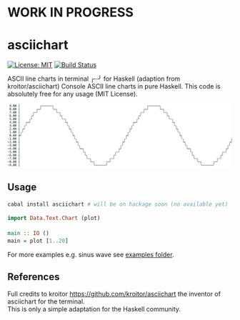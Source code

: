 # WORK IN PROGRESS

# asciichart
[![License: MIT](https://img.shields.io/badge/License-MIT-brightgreen.svg)](https://opensource.org/licenses/MIT)
[![Build Status](https://travis-ci.org/madnight/asciichart.svg?branch=master)](https://travis-ci.org/madnight/asciichart)

ASCII line charts in terminal ╭┈╯ for Haskell (adaption from kroitor/asciichart)
Console ASCII line charts in pure Haskell. This code is absolutely free for any usage (MIT License).

![](example.png)

## Usage
```bash
cabal install asciichart # will be on hackage soon (no available yet)
```

```haskell
import Data.Text.Chart (plot)

main :: IO ()
main = plot [1..20]
```

For more examples e.g. sinus wave see [examples folder](https://github.com/madnight/asciichart/tree/master/examples).

## References

Full credits to kroitor https://github.com/kroitor/asciichart the inventor of asciichart for the terminal.  
This is only a simple adaptation for the Haskell community.
